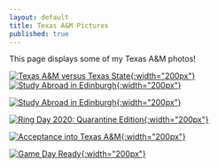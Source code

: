 ```yaml
---
layout: default
title: Texas A&M Pictures
published: true
---
```


This page displays some of my Texas A&M photos!

[![Texas A&M versus Texas State](IMG_6274.JPG){:width="200px"}](IMG_6274.JPG) [![Study Abroad in Edinburgh](IMG_5321.JPG){:width="200px"}](IMG_5321.JPG)

[![Study Abroad in Edinburgh](IMG_5321.JPG){:width="200px"}](IMG_5321.JPG)

[![Ring Day 2020: Quarantine Edition](DSC_0681.JPG){:width="200px"}](DSC_0681.JPG)

[![Acceptance into Texas A&M](A&Macceptance.JPG){:width="200px"}](A&Macceptance.JPG)

[![Game Day Ready](44509504_2082743288454496_4371019480206147584_n.jpg){:width="200px"}](44509504_2082743288454496_4371019480206147584_n.jpg)
